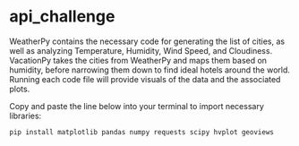 # api_challenge

WeatherPy contains the necessary code for generating the list of cities, as well as analyzing Temperature, Humidity, Wind Speed, and Cloudiness. VacationPy takes the cities from WeatherPy and maps them based on humidity, before narrowing them down to find ideal hotels around the world. Running each code file will provide visuals of the data and the associated plots.

Copy and paste the line below into your terminal to import necessary libraries:
```
pip install matplotlib pandas numpy requests scipy hvplot geoviews
```
